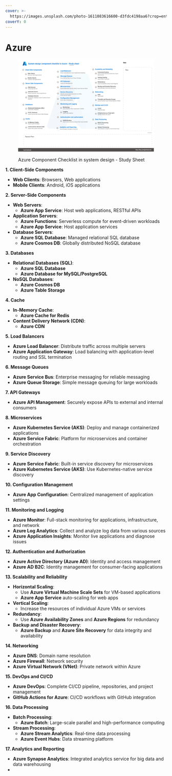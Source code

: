 ```yaml
---
cover: >-
  https://images.unsplash.com/photo-1611083616600-d3fdc4198aa6?crop=entropy&cs=srgb&fm=jpg&ixid=M3wxOTcwMjR8MHwxfHNlYXJjaHwxfHxBenVyZXxlbnwwfHx8fDE3MjA5ODQwNTh8MA&ixlib=rb-4.0.3&q=85
coverY: 0
---
```


# Azure

<figure><img src="../../.gitbook/assets/System Design Components Checklist - Azure (1).png" alt=""><figcaption><p>Azure Component Checklist in system design - Study Sheet</p></figcaption></figure>

**1. Client-Side Components**

* **Web Clients**: Browsers, Web applications
* **Mobile Clients**: Android, iOS applications

**2. Server-Side Components**

* **Web Servers**:
  * **Azure App Service**: Host web applications, RESTful APIs
* **Application Servers**:
  * **Azure Functions**: Serverless compute for event-driven workloads
  * **Azure App Service**: Host application services
* **Database Servers**:
  * **Azure SQL Database**: Managed relational SQL database
  * **Azure Cosmos DB**: Globally distributed NoSQL database

**3. Databases**

* **Relational Databases (SQL)**:
  * **Azure SQL Database**
  * **Azure Database for MySQL/PostgreSQL**
* **NoSQL Databases**:
  * **Azure Cosmos DB**
  * **Azure Table Storage**

**4. Cache**

* **In-Memory Cache**:
  * **Azure Cache for Redis**
* **Content Delivery Network (CDN)**:
  * **Azure CDN**

**5. Load Balancers**

* **Azure Load Balancer**: Distribute traffic across multiple servers
* **Azure Application Gateway**: Load balancing with application-level routing and SSL termination

**6. Message Queues**

* **Azure Service Bus**: Enterprise messaging for reliable messaging
* **Azure Queue Storage**: Simple message queuing for large workloads

**7. API Gateways**

* **Azure API Management**: Securely expose APIs to external and internal consumers

**8. Microservices**

* **Azure Kubernetes Service (AKS)**: Deploy and manage containerized applications
* **Azure Service Fabric**: Platform for microservices and container orchestration

**9. Service Discovery**

* **Azure Service Fabric**: Built-in service discovery for microservices
* **Azure Kubernetes Service (AKS)**: Use Kubernetes-native service discovery

**10. Configuration Management**

* **Azure App Configuration**: Centralized management of application settings

**11. Monitoring and Logging**

* **Azure Monitor**: Full-stack monitoring for applications, infrastructure, and network
* **Azure Log Analytics**: Collect and analyze log data from various sources
* **Azure Application Insights**: Monitor live applications and diagnose issues

**12. Authentication and Authorization**

* **Azure Active Directory (Azure AD)**: Identity and access management
* **Azure AD B2C**: Identity management for consumer-facing applications

**13. Scalability and Reliability**

* **Horizontal Scaling**:
  * Use **Azure Virtual Machine Scale Sets** for VM-based applications
  * **Azure App Service** auto-scaling for web apps
* **Vertical Scaling**:
  * Increase the resources of individual Azure VMs or services
* **Redundancy**:
  * Use **Azure Availability Zones** and **Azure Regions** for redundancy
* **Backup and Disaster Recovery**:
  * **Azure Backup** and **Azure Site Recovery** for data integrity and availability

**14. Networking**

* **Azure DNS**: Domain name resolution
* **Azure Firewall**: Network security
* **Azure Virtual Network (VNet)**: Private network within Azure

**15. DevOps and CI/CD**

* **Azure DevOps**: Complete CI/CD pipeline, repositories, and project management
* **GitHub Actions for Azure**: CI/CD workflows with GitHub integration

**16. Data Processing**

* **Batch Processing**:
  * **Azure Batch**: Large-scale parallel and high-performance computing
* **Stream Processing**:
  * **Azure Stream Analytics**: Real-time data processing
  * **Azure Event Hubs**: Data streaming platform

**17. Analytics and Reporting**

* **Azure Synapse Analytics**: Integrated analytics service for big data and data warehousing
*
